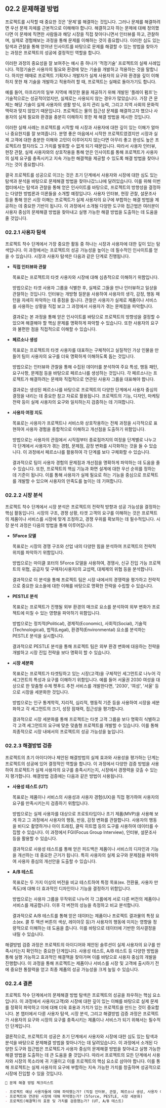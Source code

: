 ## 02.2 문제해결 방법

프로젝트를 시작할 때 중요한 것은 '문제'를 해결하는 것입니다. 그러나 문제를 해결하려면 우선 문제 자체를 근본적으로 이해해야 합니다. 해결하고자 하는 문제에 대해 정의했다면 이 문제에 직면한 사람들과 해당 시장을 직접 찾아다니면서 인터뷰를 하고, 관찰하며, 실제로 경험해보는 과정을 통해 문제를 이해하는 것이 중요합니다. 이러한 심도 있는 탐색과 관찰을 통해 얻어낸 인사이트를 바탕으로 문제를 해결할 수 있는 방법을 찾아가는 과정은 프로젝트의 성공에 결정적인 역할을 합니다.

이러한 과정의 중요성을 잘 보여주는 예시 중 하나가 '적정기술' 프로젝트의 실패 사례입니다. 적정기술은 사용자의 필요와 환경에 맞는 기술을 개발하고 적용하는 것을 말합니다. 하지만 때때로 프로젝트 기획자나 개발자가 실제 사용자의 요구와 환경을 깊이 이해하지 못한 채 기술을 개발하고 적용하려 할 때, 프로젝트는 실패로 돌아가기도 합니다.

예를 들어, 아프리카의 일부 지역에 깨끗한 물을 제공하기 위해 개발된 '플레이 펌프'는 기술적으로는 성공적이었지만, 실제로는 사용되지 않는 경우가 많았습니다. 가장 큰 문제는 해당 기술이 실제 사용자의 생활 방식, 유지 관리 능력, 그리고 지역 사회의 문화적 맥락과 맞지 않았기 때문입니다. 프로젝트는 물의 접근성 문제를 해결하고자 했으나 사용자의 실제 필요와 환경을 충분히 이해하지 못한 채 해결 방법을 제시한 것입니다.

이러한 실패 사례는 프로젝트를 시작할 때 시장과 사용자에 대한 깊이 있는 이해가 얼마나 중요한지를 잘 보여줍니다. 분명 좋은 마음에서 시작한 프로젝트였겠지만 시장과 실제 고객에 대한 충분한 이해와 고민이 이루어지지 않는다면 아무리 좋고 완성도 높은 프로젝트라 할지라도 그 가치를 발휘할 수 없게 되기 때문입니다. 따라서 사용자 인터뷰, 현장 관찰, 실제 사용자와의 상호작용을 통해 얻은 인사이트를 통해 프로젝트가 사용자의 실제 요구를 충족시키고 지속 가능한 해결책을 제공할 수 있도록 해결 방법을 찾아나가는 것이 중요합니다.

결국 프로젝트를 성공으로 이끄는 것은 초기 단계에서 사용자와 시장에 대한 심도 있는 탐색과 분석을 바탕으로 문제해결 방법을 찾아나갔느냐에 달려있습니다. 이를 위해 이번 챕터에서는 탐색과 관찰을 통해 얻은 인사이트를 바탕으로, 프로젝트의 방향성을 결정하는 다양한 방법론과 이론들을 소개할 예정입니다. 사용자 인터뷰, 현장 관찰, 설문조사 등을 통해 얻은 시장 이해는 프로젝트가 실제 사용자의 요구에 부합하는 해결 방법을 제공하는 데 중요한 기반이 됩니다. 이 과정에서 소개될 다양한 도구와 접근법은 여러분이 사용자 중심의 문제해결 방법을 찾아내고 실행 가능한 해결 방법을 도출하는 데 도움을 줄 것입니다.

### 02.2.1 사용자 탐색

프로젝트 착수 단계에서 가장 중요한 활동 중 하나는 시장과 사용자에 대한 깊이 있는 탐색입니다. 이 과정에서는 프로젝트의 성공 가능성을 높이는 데 필수적인 인사이트를 얻을 수 있습니다. 시장과 사용자 탐색은 다음과 같은 단계로 진행됩니다.

- **직접 인터뷰와 관찰**

  목표로는 프로젝트의 타겟 사용자와 시장에 대해 심층적으로 이해하기 위함입니다.
  
  방법으로는 타겟 사용자 그룹을 식별한 후, 실제로 그들을 만나 인터뷰하고 일상을 관찰하는 것입니다. 인터뷰는 개방형 질문을 사용하여 사용자의 생각, 감정, 행동 패턴을 자세히 파악하는 데 중점을 둡니다. 관찰은 사용자가 실제로 제품이나 서비스를 사용하는 상황을 직접 보고 그 과정에서 사용자가 겪는 문제점을 파악합니다.
  
  결과로는 본 과정을 통해 얻은 인사이트를 바탕으로 프로젝트의 방향성을 결정할 수 있으며 해결해야 할 핵심 문제를 명확하게 파악할 수 있습니다. 또한 사용자의 요구와 불편한 점을 직접적으로 이해할 수 있습니다.

- **페르소나 생성**

  목표로는 프로젝트의 타겟 사용자를 대표하는 구체적이고 실질적인 가상 인물을 만들어 팀이 사용자의 요구를 더욱 명확하게 이해하도록 돕는 것입니다.
  
  방법으로는 인터뷰와 관찰을 통해 수집된 데이터를 분석하여 주요 특성, 행동 패턴, 요구사항, 문제점 등을 바탕으로 페르소나를 생성하는 것입니다. 각 페르소나는 프로젝트가 해결하려는 문제와 직접적으로 연관된 사용자 그룹을 대표해야 합니다.
  
  결과로는 생성된 페르소나를 바탕으로 프로젝트의 다양한 단계에서 사용자 중심의 결정을 내리는 데 중요한 참고 자료로 활용됩니다. 프로젝트의 기능, 디자인, 마케팅 전략 등이 실제 사용자의 요구와 일치하는지 검증하는 데 기여합니다.

- **사용자 여정 지도**
  
  목표로는 사용자가 프로젝트나 서비스와 상호작용하는 전체 과정을 시각적으로 표현하여 사용자 경험을 종합적으로 이해하고 개선점을 도출하기 위함입니다.
  
  방법으로는 사용자의 관점에서 시작점부터 종료점까지의 여정을 단계별로 나누고 각 단계에서 사용자가 겪는 경험, 문제점, 감정 변화를 시각화하는 것을 들 수 있습니다. 이 과정에서 페르소나를 활용하여 각 단계를 보다 구체화할 수 있습니다.
  
  결과적으로 팀이 사용자 경험의 문제점과 개선점을 명확하게 파악하는 데 도움을 줄 수 있습니다. 또한, 프로젝트의 핵심 기능과 화면 설계에 대한 우선 순위를 정하는 데 기준이 됩니다. 이를 통해 사용자가 실제 필요로 하는 기능을 중심으로 프로젝트를 개발할 수 있으며 사용자의 만족도를 높이는 데 기여합니다.

### 02.2.2 시장 분석

프로젝트 착수 단계에서 시장 분석은 프로젝트의 전략적 방향과 성공 가능성을 결정하는 핵심 활동입니다. 시장의 구조, 경쟁 상황, 타겟 고객의 요구를 이해하는 것은 프로젝트의 제품이나 서비스를 시장에 맞게 조정하고, 경쟁 우위를 확보하는 데 필수적입니다. 시장 분석 과정은 다음의 방법을 통해 이루어집니다.

- **5Force 모델**

  목표로는 시장의 경쟁 구조와 산업 내의 다양한 힘을 분석하여 프로젝트의 전략적 위치를 파악하기 위함입니다.
  
  방법으로는 마이클 포터의 5Force 모델을 사용하여, 경쟁사, 신규 진입 가능 프로젝트의 위협, 공급자 및 구매자(사용자)의 교섭력, 대체제의 위협 등을 분석합니다.
  
  결과적으로 이 분석을 통해 프로젝트 팀은 시장 내에서의 경쟁력을 평가하고 전략적으로 중요한 요소들에 대한 이해를 바탕으로 명확한 전략을 수립할 수 있습니다.

- **PESTLE 분석**

  목표로는 프로젝트가 진행될 외부 환경의 매크로 요소를 분석하여 외부 변화가 프로젝트에 미칠 수 있는 영향을 파악하기 위함입니다.
  
  방법으로는 정치적(Political), 경제적(Economic), 사회적(Social), 기술적(Technological), 법적(Legal), 환경적(Environmental) 요소를 분석하는 PESTLE 분석을 실시합니다.
  
  결과적으로 PESTLE 분석을 통해 프로젝트 팀은 외부 환경 변화에 대응하는 전략을 개발하고 시장 진입 전략을 보다 명확히 할 수 있습니다.

- **시장 세분화**

  목표로는 프로젝트가 타겟팅하고 있는 시장(고객)을 구체적인 세그먼트로 나누어 각 세그먼트의 특성과 요구를 이해하기 위함입니다. 예를 들어 서울권 2030 여성을 대상으로 한 맞춤형 수제 펫푸드 추천 서비스를 개발한다면, '2030', '여성', '서울' 등으로 시장을 세분화한 것입니다.
  
  방법으로는 인구 통계학적, 지리적, 심리적, 행동적 기준 등을 사용하여 시장을 세분화하고 각 세그먼트의 크기, 성장 잠재력, 접근성을 평가합니다.
  
  결과적으로 시장 세분화를 통해 프로젝트는 타겟 고객 그룹을 보다 명확히 식별하고 각 고객 세그먼트의 요구에 맞춘 맞춤형 프로젝트를 개발할 수 있습니다. 이를 통해 최종적으로 시장 내에서의 프로젝트의 성공 가능성을 높입니다.

### 02.2.3 해결방법 검증

프로젝트의 초기 아이디어나 제안된 해결방법의 실제 효과와 사용성을 평가하는 단계는 프로젝트의 성공에 있어 결정적인 역할을 합니다. 이 과정에서 다양한 검증 방법을 사용하여 프로젝트가 실제 사용자의 요구를 충족시키는지, 시장에서 경쟁력을 갖출 수 있는지 평가합니다. 해결방법 검증에는 다음과 같은 방법이 사용됩니다.

- **사용성 테스트 (UT)**

  목표로는 제품이나 서비스의 사용성과 사용자 경험(UX)을 직접 평가하여 사용자의 요구를 만족시키는지 검증하기 위함입니다.
  
  방법으로는 실제 사용자를 대상으로 프로토타입이나 초기 제품(MVP)을 사용해 보게 하고 그 과정에서 사용자의 행동, 반응, 감정 변화를 관찰합니다. 사용자의 행동을 비디오 촬영하거나 아이 트래킹, 클릭 히트맵 등의 도구를 사용하여 데이터를 수집할 수 있습니다. 이 과정에서 FGI(Focus Group Interview), 인터뷰, 설문조사 등을 활용할 수 있습니다.
  
  결과적으로 사용성 테스트를 통해 얻은 피드백은 제품이나 서비스의 디자인과 기능을 개선하는 데 중요한 근거가 됩니다. 특히 사용자의 실제 요구와 문제점을 파악하여 사용자 중심의 개선안을 도출할 수 있습니다.

- **A/B 테스트**
  
  목표로는 두 가지 이상의 버전을 비교 테스트하여 특정 목표(ex. 전환율, 사용자 만족도)에 대해 더 효과적인 디자인이나 기능을 결정하기 위함입니다.
  
  방법으로는 사용자 그룹을 무작위로 나누어 각 그룹에게 서로 다른 버전의 제품이나 서비스를 제공합니다. 이후 각 버전의 성능을 측정하고 비교 분석합니다.
  
  결과적으로 A/B 테스트를 통해 얻은 데이터는 제품이나 프로젝트 결과물의 특정 요소(ex. 콜 투 액션 버튼의 색상, 레이아웃 등)가 사용자의 행동에 미치는 영향을 정량적으로 이해하는 데 도움을 줍니다. 이를 바탕으로 데이터에 기반한 의사결정을 내릴 수 있습니다.

해결방법 검증 과정은 프로젝트의 아이디어와 제안된 솔루션이 실제 사용자의 요구를 만족시키는지 확인하는 중요한 단계입니다. 사용성 테스트, A/B 테스트 등 다양한 방법을 통해 실행 가능하고 효과적인 해결책을 찾아가며 이를 바탕으로 사용자 중심의 개발을 진행합니다. 이 과정을 통해 프로젝트는 제품이나 서비스를 시장 및 고객에 출시하기 전에 중요한 통찰력을 얻고 최종 제품의 성공 가능성을 크게 높일 수 있습니다.

### 02.2.4 결론

프로젝트 착수 단계에서의 문제해결 방법 탐색은 프로젝트의 성공을 좌우하는 핵심 요소입니다. 이 과정에서 사용자(고객)와 시장에 대한 깊이 있는 이해를 바탕으로 실제 문제를 정확히 파악하고 이에 대해 더욱 효용과 가치가 있는 프로젝트을 만드는 것이 중요합니다. 본 챕터에서 다룬 사용자 탐색, 시장 분석, 그리고 해결방법 검증 과정은 프로젝트가 사용자의 요구와 시장의 요구를 충족시키는 제품이나 서비스가 되기 위해서는 필수적인 단계입니다.

결론적으로, 프로젝트의 성공은 초기 단계에서 사용자와 시장에 대한 심도 있는 탐색과 분석을 바탕으로 문제해결 방법을 찾아나가는 데 달려있습니다. 이 과정에서 소개된 다양한 도구와 접근법은 프로젝트가 사용자 중심의 문제해결 방법을 찾아내고 실행 가능한 해결 방법을 도출하는 데 큰 도움을 줄 것입니다. 따라서 프로젝트의 모든 단계에서 사용자와 시장의 목소리에 귀 기울이고 이를 프로젝트의 핵심 요소로 삼아야 합니다. 이를 통해 프로젝트는 실제 사용자의 요구에 부합하는 지속 가능한 가치를 창출하며 성공적으로 시장에 진입할 수 있을 것입니다.

``` md
🐥 문제 해결 방법 체크리스트

- 프로젝트 예상 사용자들에 대해 파악했는가? (직접 인터뷰, 관찰, 페르소나 생성, 사용자 여정 지도)
- 프로젝트와 연관된 시장에 대해 파악했는가? (5force, PESTLE, 시장 세분화)
- 프로젝트(해결책)의 효용 및 가치를 검증했는가? (UT, A/B 테스트) 

```
